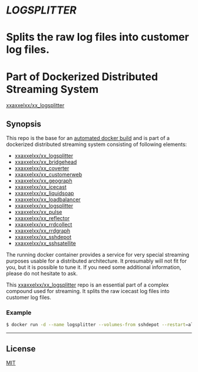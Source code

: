 # ***LOGSPLITTER***
# Splits the raw log files into customer log files. 
# Part of Dockerized Distributed Streaming System

[xxaxxelxx/xx_logsplitter](https://index.docker.io/u/xxaxxelxx/xx_logsplitter/)

## Synopsis
This repo is the base for an [automated docker build](https://hub.docker.com/r/xxaxxelxx/xx_logsplitter/) and is part of a dockerized distributed streaming system consisting of following elements:
* [xxaxxelxx/xx_logsplitter](https://github.com/xxaxxelxx/xx_logsplitter)
* [xxaxxelxx/xx_bridgehead](https://github.com/xxaxxelxx/xx_bridgehead)
* [xxaxxelxx/xx_coverter](https://github.com/xxaxxelxx/xx_converter)
* [xxaxxelxx/xx_customerweb](https://github.com/xxaxxelxx/xx_customerweb)
* [xxaxxelxx/xx_geograph](https://github.com/xxaxxelxx/xx_geograph)
* [xxaxxelxx/xx_icecast](https://github.com/xxaxxelxx/xx_icecast)
* [xxaxxelxx/xx_liquidsoap](https://github.com/xxaxxelxx/xx_liquidsoap)
* [xxaxxelxx/xx_loadbalancer](https://github.com/xxaxxelxx/xx_loadbalancer)
* [xxaxxelxx/xx_logsplitter](https://github.com/xxaxxelxx/xx_logsplitter)
* [xxaxxelxx/xx_pulse](https://github.com/xxaxxelxx/xx_pulse)
* [xxaxxelxx/xx_reflector](https://github.com/xxaxxelxx/xx_reflector)
* [xxaxxelxx/xx_rrdcollect](https://github.com/xxaxxelxx/xx_rrdcollect)
* [xxaxxelxx/xx_rrdgraph](https://github.com/xxaxxelxx/xx_rrdgraph)
* [xxaxxelxx/xx_sshdepot](https://github.com/xxaxxelxx/xx_sshdepot)
* [xxaxxelxx/xx_sshsatellite](https://github.com/xxaxxelxx/xx_sshsatellite)

The running docker container provides a service for very special streaming purposes usable for a distributed architecture.
It presumably will not fit for you, but it is possible to tune it. If you need some additional information, please do not hesitate to ask.

This [xxaxxelxx/xx_logsplitter](https://hub.docker.com/r/xxaxxelxx/xx_logsplitter/) repo is an essential part of a complex compound used for streaming.
It splits the raw icecast log files into customer log files.

### Example
```bash
$ docker run -d --name logsplitter --volumes-from sshdepot --restart=always xxaxxelxx/xx_logsplitter CUSTOMER_1 CUSTOMER_2 CUSTOMER_N
```
***

## License

[MIT](https://github.com/xxaxxelxx/xx_Liquidsoap/blob/master/LICENSE.md)
